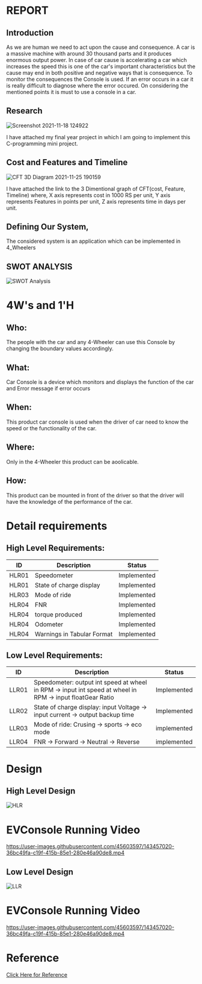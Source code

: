 # REPORT
## Introduction
  As we are human we need to act upon the cause and consequence. A car is a massive machine with around 30 thousand parts and it produces enormous output power. In case of car cause is accelerating a car which increases the speed this is one of the car's important characteristics but the cause may end in both positive and negative ways that is consequence. To monitor the consequences the Console is used. If an error occurs in a car it is really difficult to diagnose where the error occured. On considering the mentioned points it is must to use a console in a car.  

## Research
![Screenshot 2021-11-18 124922](https://user-images.githubusercontent.com/45603597/143449363-5eb250db-a974-4cfc-9ed9-3503d8144471.png)

I have attached my final year project in which I am going to implement this C-programming mini project. 


## Cost and Features and Timeline

![CFT 3D Diagram 2021-11-25 190159](https://user-images.githubusercontent.com/45603597/143450698-72bdeab2-20dd-4f0e-a759-7c7cb352e516.png)


I have attached the link to the 3 Dimentional graph of CFT(cost, Feature, Timeline) 
where, X axis represents cost in 1000 RS per unit, Y axis represents Features in points per unit, Z axis represents time in days per unit.


## Defining Our System, 

   The considered system is an application which can be implemented in 4_Wheelers 
## SWOT ANALYSIS
![SWOT Analysis](https://user-images.githubusercontent.com/45603597/143449195-fe58cc98-4629-4606-a658-bba883f1ec78.png)

# 4W&#39;s and 1&#39;H

## Who:

The people with the car and any 4-Wheeler can use this Console by changing the boundary values accordingly.

## What:

Car Console is a device which monitors and displays the function of the car and Error message if error occurs

## When:

This product car console is used when the driver of car need to know the speed or the functionality of the car.

## Where:

Only in the 4-Wheeler this product can be aoolicable.

## How:

This product can be mounted in front of the driver so that the driver will have the knowledge of the performance of the car.

# Detail requirements
## High Level Requirements:

| ID    | Description                             | Status              | 
|-------|-----------------------------------------|---------------------|
| HLR01 |Speedometer                              |Implemented          |
| HLR01 |State of charge display                  |Implemented          |
| HLR03 |Mode of ride                             |Implemented          |
| HLR04 | FNR                                     |Implemented          |
| HLR04 | torque produced                         |Implemented          |
| HLR04 | Odometer                                |Implemented          |
| HLR04 | Warnings in Tabular Format              |Implemented          |


## Low Level Requirements:

| ID    | Description           | Status              | 
|-------|-----------------------|---------------------|
| LLR01 |Speedometer: output int speed at wheel in RPM -> input int speed at wheel in RPM -> input floatGear Ratio           |   Implemented       |
| LLR02 |State of charge display: input Voltage -> input current -> output backup time|   Implemented       |
| LLR03 |Mode of ride: Crusing -> sports -> eco mode         |   implemented            |
| LLR04 |FNR -> Forward -> Neutral -> Reverse       |   implemented            |


# Design

## High Level Design 


![HLR](https://user-images.githubusercontent.com/45603597/143454639-fb901e34-44f6-4ee3-943b-794de3a074a7.png)

# EVConsole Running Video



https://user-images.githubusercontent.com/45603597/143457020-36bc49fa-c19f-415b-85e1-280e46a90de8.mp4




## Low Level Design 


![LLR](https://user-images.githubusercontent.com/45603597/143453601-d0057479-ab83-4f5a-9eca-b622c1eda1cb.png)

# EVConsole Running Video



https://user-images.githubusercontent.com/45603597/143457020-36bc49fa-c19f-415b-85e1-280e46a90de8.mp4



# Reference


[Click Here for Reference](https://what-when-how.com/automobile/complete-vehicle-control-systems-automobile/)


